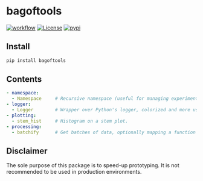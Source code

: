 # bagoftools

[![workflow](https://github.com/alexandru-dinu/bagoftools/workflows/CI/badge.svg)](https://github.com/alexandru-dinu/bagoftools/actions?query=workflow%3ACI)
[![License](https://img.shields.io/badge/License-Apache%202.0-blue.svg)](https://github.com/alexandru-dinu/bagoftools/blob/master/LICENSE)
[![pypi](https://img.shields.io/pypi/v/bagoftools.svg)](https://pypi.org/project/bagoftools/)

## Install

```bash
pip install bagoftools
```

## Contents

```yaml
- namespace:
  - Namespace     # Recursive namespace (useful for managing experiment configurations).
- logger:
  - Logger        # Wrapper over Python's logger, colorized and more user-friendly.
- plotting:
  - stem_hist     # Histogram on a stem plot.
- processing:
  - batchify      # Get batches of data, optionally mapping a function over each batch.
```

## Disclaimer

The sole purpose of this package is to speed-up prototyping. It is not recommended to be used in production environments.

